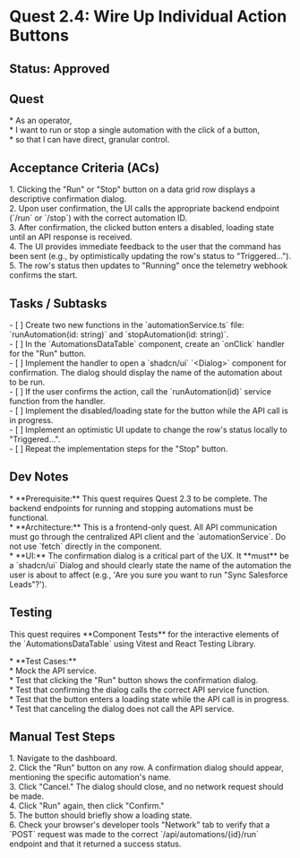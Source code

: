 # Quest 2.4: Wire Up Individual Action Buttons

## Status: Approved

## Quest

\* As an operator,  
\* I want to run or stop a single automation with the click of a button,  
\* so that I can have direct, granular control.

## Acceptance Criteria (ACs)

1\.  Clicking the "Run" or "Stop" button on a data grid row displays a descriptive confirmation dialog.  
2\.  Upon user confirmation, the UI calls the appropriate backend endpoint (\`/run\` or \`/stop\`) with the
     correct automation ID.  
3\.  After confirmation, the clicked button enters a disabled, loading state until an API response is received.  
4\.  The UI provides immediate feedback to the user that the command has been sent (e.g., by optimistically
     updating the row's status to "Triggered...").  
5\.  The row's status then updates to "Running" once the telemetry webhook confirms the start.

## Tasks / Subtasks

\- \[ \] Create two new functions in the \`automationService.ts\` file: \`runAutomation(id: string)\` and
  \`stopAutomation(id: string)\`.  
\- \[ \] In the \`AutomationsDataTable\` component, create an \`onClick\` handler for the "Run" button.  
\- \[ \] Implement the handler to open a \`shadcn/ui\` \`\<Dialog\>\` component for confirmation. The dialog
  should display the name of the automation about to be run.  
\- \[ \] If the user confirms the action, call the \`runAutomation(id)\` service function from the handler.  
\- \[ \] Implement the disabled/loading state for the button while the API call is in progress.  
\- \[ \] Implement an optimistic UI update to change the row's status locally to "Triggered...".  
\- \[ \] Repeat the implementation steps for the "Stop" button.

## Dev Notes

\* \*\*Prerequisite:\*\* This quest requires Quest 2.3 to be complete. The backend endpoints for running and
  stopping automations must be functional.  
\* \*\*Architecture:\*\* This is a frontend-only quest. All API communication must go through the centralized
  API client and the \`automationService\`. Do not use \`fetch\` directly in the component.  
\* \*\*UI:\*\* The confirmation dialog is a critical part of the UX. It \*\*must\*\* be a \`shadcn/ui\` Dialog and
  should clearly state the name of the automation the user is about to affect (e.g., 'Are you sure you want to
  run "Sync Salesforce Leads"?').

## Testing

This quest requires \*\*Component Tests\*\* for the interactive elements of the \`AutomationsDataTable\` using
Vitest and React Testing Library.

\* \*\*Test Cases:\*\*  
    \* Mock the API service.  
    \* Test that clicking the "Run" button shows the confirmation dialog.  
    \* Test that confirming the dialog calls the correct API service function.  
    \* Test that the button enters a loading state while the API call is in progress.  
    \* Test that canceling the dialog does not call the API service.

## Manual Test Steps  

1\.  Navigate to the dashboard.  
2\.  Click the "Run" button on any row. A confirmation dialog should appear, mentioning the specific
     automation's name.  
3\.  Click "Cancel." The dialog should close, and no network request should be made.  
4\.  Click "Run" again, then click "Confirm."  
5\.  The button should briefly show a loading state.  
6\.  Check your browser's developer tools "Network" tab to verify that a \`POST\` request was made to the
     correct \`/api/automations/{id}/run\` endpoint and that it returned a success status.  
